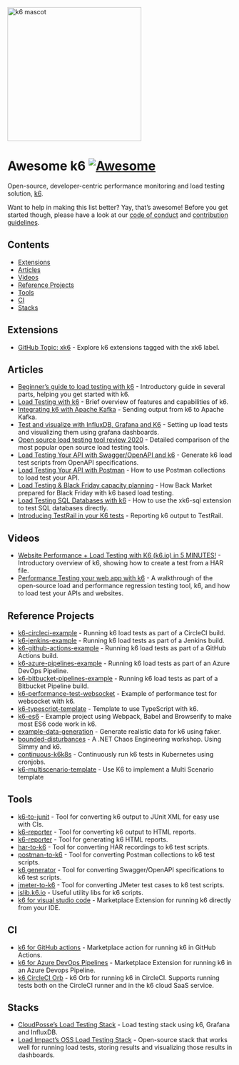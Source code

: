 [<img src="assets/bert.png" alt="k6 mascot" width="300" />](https://k6.io/)

Awesome k6 [![Awesome](https://awesome.re/badge.svg)](https://awesome.re)
=========================================================================

Open-source, developer-centric performance monitoring and load testing solution, [k6](https://k6.io/).

Want to help in making this list better? Yay, that’s awesome! Before you get started though, please have a look at our [code of conduct](code_of_conduct.md) and [contribution guidelines](contributing.md).

Contents
--------

-   [Extensions](#extensions)
-   [Articles](#articles)
-   [Videos](#videos)
-   [Reference Projects](#reference-projects)
-   [Tools](#tools)
-   [CI](#ci)
-   [Stacks](#stacks)

Extensions
----------

-   [GitHub Topic: xk6](https://github.com/topics/xk6) - Explore k6 extensions tagged with the xk6 label.

Articles
--------

-   [Beginner’s guide to load testing with k6](https://mostafa.dev/blog/beginner-s-guide-to-load-testing-with-k6-part-1) - Introductory guide in several parts, helping you get started with k6.
-   [Load Testing with k6](https://medium.com/@dan.ryan.emmons/qa-load-testing-with-k6-io-c11c2afced04) - Brief overview of features and capabilities of k6.
-   [Integrating k6 with Apache Kafka](https://mostafa.dev/blog/integrating-k6-with-apache-kafka) - Sending output from k6 to Apache Kafka.
-   [Test and visualize with InfluxDB, Grafana and K6](https://medium.com/@naoko.reeves/load-test-with-k6-and-visualize-with-influxdb-and-grafana-c6097a6f6d0a) - Setting up load tests and visualizing them using grafana dashboards.
-   [Open source load testing tool review 2020](https://k6.io/blog/comparing-best-open-source-load-testing-tools) - Detailed comparison of the most popular open source load testing tools.
-   [Load Testing Your API with Swagger/OpenAPI and k6](https://mostafa.dev/blog/load-testing-your-api-with-swagger-openapi-and-k6) - Generate k6 load test scripts from OpenAPI specifications.
-   [Load Testing Your API with Postman](https://mostafa.dev/blog/load-testing-your-api-with-postman) - How to use Postman collections to load test your API.
-   [Load Testing & Black Friday capacity planning](https://medium.com/back-market-engineering/how-back-market-sres-prepared-for-black-friday-5f017f343408) - How Back Market prepared for Black Friday with k6 based load testing.
-   [Load Testing SQL Databases with k6](https://k6.io/blog/load-testing-sql-databases-with-k6/) - How to use the xk6-sql extension to test SQL databases directly.
-   [Introducing TestRail in your K6 tests](https://dev.to/kwidera/introducing-testrail-in-you-k6-tests-eck) - Reporting k6 output to TestRail.

Videos
------

-   [Website Performance + Load Testing with K6 (k6.io) in 5 MINUTES!](https://www.youtube.com/watch?v=brasMBAezJY) - Introductory overview of k6, showing how to create a test from a HAR file.
-   [Performance Testing your web app with k6](https://www.youtube.com/watch?v=Hu1K2ZGJ_K4) - A walkthrough of the open-source load and performance regression testing tool, k6, and how to load test your APIs and websites.

Reference Projects
------------------

-   [k6-circleci-example](https://github.com/loadimpact/k6-circleci-example) - Running k6 load tests as part of a CircleCI build.
-   [k6-jenkins-example](https://github.com/loadimpact/k6-jenkins-example) - Running k6 load tests as part of a Jenkins build.
-   [k6-github-actions-example](https://github.com/loadimpact/k6-github-actions-example) - Running k6 load tests as part of a GitHub Actions build.
-   [k6-azure-pipelines-example](https://github.com/loadimpact/k6-azure-pipelines-example) - Running k6 load tests as part of an Azure DevOps Pipeline.
-   [k6-bitbucket-pipelines-example](https://github.com/poponuts/k6-boilerplate) - Running k6 load tests as part of a Bitbucket Pipeline build.
-   [k6-performance-test-websocket](https://github.com/Julianhm9612/k6-performance-test-websocket) - Example of performance test for websocket with k6.
-   [k6-typescript-template](https://github.com/k6io/template-typescript) - Template to use TypeScript with k6.
-   [k6-es6](https://github.com/MStoykov/k6-es6) - Example project using Webpack, Babel and Browserify to make most ES6 code work in k6.
-   [example-data-generation](https://github.com/k6io/example-data-generation) - Generate realistic data for k6 using faker.
-   [bounded-disturbances](https://github.com/bjartwolf/bounded-disturbances) - A .NET Chaos Engineering workshop. Using Simmy and k6.
-   [continuous-k6k8s](https://github.com/lreimer/continuous-k6k8s) - Continuously run k6 tests in Kubernetes using cronjobs.
-   [k6-multiscenario-template](https://github.com/SwissLife-OSS/K6-MultiScenario-template) - Use K6 to implement a Multi Scenario template

Tools
-----

-   [k6-to-junit](https://github.com/Mattihew/k6-to-junit) - Tool for converting k6 output to JUnit XML for easy use with CIs.
-   [k6-reporter](https://github.com/benc-uk/k6-reporter) - Tool for converting k6 output to HTML reports.
-   [k6-reporter](https://github.com/szboynono/k6-html-reporter) - Tool for generating k6 HTML reports.
-   [har-to-k6](https://github.com/loadimpact/har-to-k6) - Tool for converting HAR recordings to k6 test scripts.
-   [postman-to-k6](https://github.com/loadimpact/postman-to-k6) - Tool for converting Postman collections to k6 test scripts.
-   [k6 generator](https://github.com/OpenAPITools/openapi-generator) - Tool for converting Swagger/OpenAPI specifications to k6 test scripts.
-   [jmeter-to-k6](https://github.com/loadimpact/jmeter-to-k6) - Tool for converting JMeter test cases to k6 test scripts.
-   [jslib.k6.io](https://jslib.k6.io/) - Useful utility libs for k6 scripts.
-   [k6 for visual studio code](https://marketplace.visualstudio.com/items?itemName=k6.k6&ssr=false#overview) - Marketplace Extension for running k6 directly from your IDE.

CI
--

-   [k6 for GitHub actions](https://github.com/marketplace/actions/k6-load-test) - Marketplace action for running k6 in GitHub Actions.
-   [k6 for Azure DevOps Pipelines](https://marketplace.visualstudio.com/items?itemName=k6.k6-load-test) - Marketplace Extension for running k6 in an Azure Devops Pipeline.
-   [k6 CircleCI Orb](https://circleci.com/developer/orbs/orb/k6io/test) - k6 Orb for running k6 in CircleCI. Supports running tests both on the CircleCI runner and in the k6 cloud SaaS service.

Stacks
------

-   [CloudPosse’s Load Testing Stack](https://github.com/cloudposse/load-testing) - Load testing stack using k6, Grafana and InfluxDB.
-   [Load Impact’s OSS Load Testing Stack](https://github.com/loadimpact/open-source-load-testing-stack) - Open-source stack that works well for running load tests, storing results and visualizing those results in dashboards.
